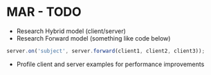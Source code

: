 
# MAR - TODO

* Research Hybrid model (client/server)
* Research Forward model (something like code below)
```javascript
server.on('subject', server.forward(client1, client2, client3));
```
* Profile client and server examples for performance improvements

